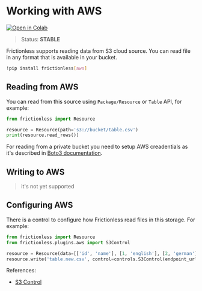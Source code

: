 # Working with AWS

[![Open in Colab](https://colab.research.google.com/assets/colab-badge.svg)](https://colab.research.google.com/drive/1JoE1twt8EmyMhFbT76HqDGbXcXMugjS2)



> Status: **STABLE**

Frictionless supports reading data from S3 cloud source. You can read file in any format that is available in your bucket.


```bash
!pip install frictionless[aws]
```

## Reading from AWS

You can read from this source using `Package/Resource` or `Table` API, for example:

```python
from frictionless import Resource

resource = Resource(path='s3://bucket/table.csv')
print(resource.read_rows())
```

For reading from a private bucket you need to setup AWS creadentials as it's described in [Boto3 documentation](https://boto3.amazonaws.com/v1/documentation/api/latest/guide/credentials.html#environment-variables).

## Writing to AWS

> it's not yet supported

## Configuring AWS

There is a control to configure how Frictionless read files in this storage. For example:

```python
from frictionless import Resource
from frictionless.plugins.aws import S3Control

resource = Resource(data=[['id', 'name'], [1, 'english'], [2, 'german']])
resource.write('table.new.csv', control=controls.S3Control(endpoint_url='<url>'))
```

References:
- [S3 Control](https://frictionlessdata.io/tooling/python/schemes-reference/#s3)